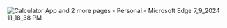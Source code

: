 
![Calculator App and 2 more pages - Personal - Microsoft​ Edge 7_9_2024 11_18_38 PM](https://github.com/gauravchauhan25/Password-Generator/assets/169360671/b5e3a3b4-7df1-4f1e-a9d5-910f517f556c)

